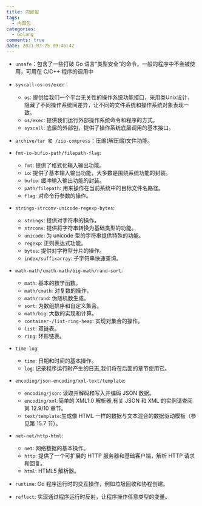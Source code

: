 ```yaml
---
title: 内部包
tags:
  - 内部包
categories:
  - Golang
comments: true
date: 2021-03-25 09:46:42
---
```



* `unsafe`：包含了一些打破 Go 语言“类型安全”的命令，一般的程序中不会被使用，可用在 C/C++ 程序的调用中

* `syscall-os-os/exec`：
    * `os`: 提供给我们一个平台无关性的操作系统功能接口，采用类Unix设计，隐藏了不同操作系统间差异，让不同的文件系统和操作系统对象表现一致。
    * `os/exec`: 提供我们运行外部操作系统命令和程序的方式。
    * `syscall`: 底层的外部包，提供了操作系统底层调用的基本接口。

* `archive/tar 和 /zip-compress`：压缩(解压缩)文件功能。
* `fmt-io-bufio-path/filepath-flag`:
    * `fmt`: 提供了格式化输入输出功能。
    * `io`: 提供了基本输入输出功能，大多数是围绕系统功能的封装。
    * `bufio`: 缓冲输入输出功能的封装。
    * `path/filepath`: 用来操作在当前系统中的目标文件名路径。
    * `flag`: 对命令行参数的操作。　
* `strings-strconv-unicode-regexp-bytes`:
    * `strings`: 提供对字符串的操作。
    * `strconv`: 提供将字符串转换为基础类型的功能。
    * `unicode`: 为 unicode 型的字符串提供特殊的功能。
    * `regexp`: 正则表达式功能。
    * `bytes`: 提供对字符型分片的操作。
    * `index/suffixarray`: 子字符串快速查询。
* `math-math/cmath-math/big-math/rand-sort`:
    * `math`: 基本的数学函数。
    * `math/cmath`: 对复数的操作。
    * `math/rand`: 伪随机数生成。
    * `sort`: 为数组排序和自定义集合。
    * `math/big`: 大数的实现和计算。 　　
    * `container-/list-ring-heap`: 实现对集合的操作。
    * `list`: 双链表。
    * `ring`: 环形链表。
* `time-log`:
    * `time`: 日期和时间的基本操作。
    * `log`: 记录程序运行时产生的日志,我们将在后面的章节使用它。
* `encoding/json-encoding/xml-text/template`:
    * `encoding/json`: 读取并解码和写入并编码 JSON 数据。
    * `encoding/xml`:简单的 XML1.0 解析器,有关 JSON 和 XML 的实例请查阅第 12.9/10 章节。
    * `text/template`:生成像 HTML 一样的数据与文本混合的数据驱动模板（参见第 15.7 节）。
* `net-net/http-html`:
    * `net`: 网络数据的基本操作。
    * `http`: 提供了一个可扩展的 HTTP 服务器和基础客户端，解析 HTTP 请求和回复。
    * `html`: HTML5 解析器。
* `runtime`: Go 程序运行时的交互操作，例如垃圾回收和协程创建。
* `reflect`: 实现通过程序运行时反射，让程序操作任意类型的变量。
